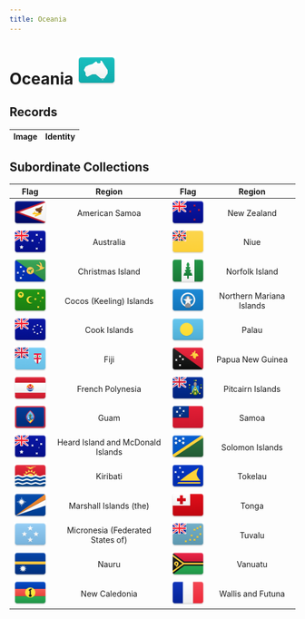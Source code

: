 ```yaml
---
title: Oceania
---
```


# Oceania <img src="images/FlagKit/OC@3x.png" class="flagkit-head">

## Records

| Image | Identity |
| :---: | :------- |

## Subordinate Collections

| Flag | Region | Flag | Region |
| :---: | :---: | :---: | :---: |
|  <img src="images/FlagKit/OC/AS/AS@3x.png" class="flagkit-head"> | American Samoa | <img src="images/FlagKit/OC/NZ/NZ@3x.png" class="flagkit-head"> | New Zealand |
|  <img src="images/FlagKit/OC/AU/AU@3x.png" class="flagkit-head"> | Australia | <img src="images/FlagKit/OC/NU/NU@3x.png" class="flagkit-head"> | Niue |
|  <img src="images/FlagKit/OC/CX/CX@3x.png" class="flagkit-head"> | Christmas Island | <img src="images/FlagKit/OC/NF/NF@3x.png" class="flagkit-head"> | Norfolk Island |
|  <img src="images/FlagKit/OC/CC/CC@3x.png" class="flagkit-head"> | Cocos (Keeling) Islands | <img src="images/FlagKit/OC/MP/MP@3x.png" class="flagkit-head"> | Northern Mariana Islands |
|  <img src="images/FlagKit/OC/CK/CK@3x.png" class="flagkit-head"> | Cook Islands | <img src="images/FlagKit/OC/PW/PW@3x.png" class="flagkit-head"> | Palau |
|  <img src="images/FlagKit/OC/FJ/FJ@3x.png" class="flagkit-head"> | Fiji | <img src="images/FlagKit/OC/PG/PG@3x.png" class="flagkit-head"> | Papua New Guinea |
|  <img src="images/FlagKit/OC/PF/PF@3x.png" class="flagkit-head"> | French Polynesia | <img src="images/FlagKit/OC/PN/PN@3x.png" class="flagkit-head"> | Pitcairn Islands |
|  <img src="images/FlagKit/OC/GU/GU@3x.png" class="flagkit-head"> | Guam | <img src="images/FlagKit/OC/WS/WS@3x.png" class="flagkit-head"> | Samoa |
|  <img src="images/FlagKit/OC/HM/HM@3x.png" class="flagkit-head"> | Heard Island and McDonald Islands | <img src="images/FlagKit/OC/SB/SB@3x.png" class="flagkit-head"> | Solomon Islands |
|  <img src="images/FlagKit/OC/KI/KI@3x.png" class="flagkit-head"> | Kiribati | <img src="images/FlagKit/OC/TK/TK@3x.png" class="flagkit-head"> | Tokelau |
|  <img src="images/FlagKit/OC/MH/MH@3x.png" class="flagkit-head"> | Marshall Islands (the) | <img src="images/FlagKit/OC/TO/TO@3x.png" class="flagkit-head"> | Tonga |
|  <img src="images/FlagKit/OC/FM/FM@3x.png" class="flagkit-head"> | Micronesia (Federated States of) | <img src="images/FlagKit/OC/TV/TV@3x.png" class="flagkit-head"> | Tuvalu |
|  <img src="images/FlagKit/OC/NR/NR@3x.png" class="flagkit-head"> | Nauru | <img src="images/FlagKit/OC/VU/VU@3x.png" class="flagkit-head"> | Vanuatu |
|  <img src="images/FlagKit/OC/NC/NC@3x.png" class="flagkit-head"> | New Caledonia | <img src="images/FlagKit/OC/WF/WF@3x.png" class="flagkit-head"> | Wallis and Futuna |
